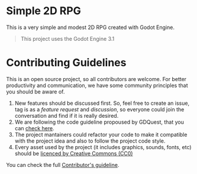 # Simple 2D RPG

This is a very simple and modest 2D RPG created with Godot Engine.

> This project uses the Godot Engine 3.1

# Contributing Guidelines

This is an open source project, so all contributors are welcome. For better productivity and communication, we have some community principles that you should be aware of.

1. New features should be discussed first. So, feel free to create an issue, tag is as a *feature request* and *discussion*, so everyone could join the conversation and find if it is really desired.
2. We are following the code guideline propoused by GDQuest, that you can [check here](http://docs.godotengine.org/en/latest/getting_started/scripting/gdscript/gdscript_styleguide.html).
3. The project mantainers could refactor your code to make it compatible with the project idea and also to follow the project code style.
4. Every asset used by the project (it includes graphics, sounds, fonts, etc) should be [licenced by Creative Commons (CC0)](https://creativecommons.org/share-your-work/public-domain/cc0/)

You can check the full [Contributor's guideline](CONTRIBUTING.md).

